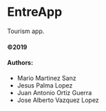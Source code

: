 # EntreApp

Tourism app.

#### ©2019

#### Authors:

- Mario Martinez Sanz
- Jesus Palma Lopez
- Juan Antonio Ortiz Guerra
- Jose Alberto Vazquez Lopez
